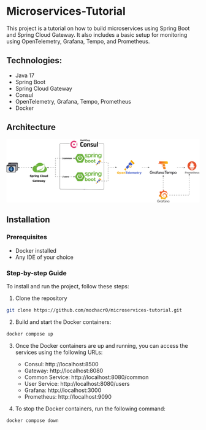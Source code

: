 # Microservices-Tutorial
This project is a tutorial on how to build microservices using Spring Boot and Spring Cloud Gateway. It also includes a basic setup for monitoring using OpenTelemetry, Grafana, Tempo, and Prometheus.

## Technologies:

- Java 17
- Spring Boot
- Spring Cloud Gateway
- Consul
- OpenTelemetry, Grafana, Tempo, Prometheus
- Docker

## Architecture

![Architecture](./docs/images/architecture.svg)

## Installation

### Prerequisites

- Docker installed
- Any IDE of your choice

### Step-by-step Guide

To install and run the project, follow these steps:
1. Clone the repository
```bash
git clone https://github.com/mochacr0/microservices-tutorial.git
```
2. Build and start the Docker containers:
```bash
docker compose up
```
3. Once the Docker containers are up and running, you can access the services using the following URLs:
   
   - Consul: http://localhost:8500
   - Gateway: http://localhost:8080
   - Common Service: http://localhost:8080/common
   - User Service: http://localhost:8080/users
   - Grafana: http://localhost:3000
   - Prometheus: http://localhost:9090
4. To stop the Docker containers, run the following command:
```bash
docker compose down
```